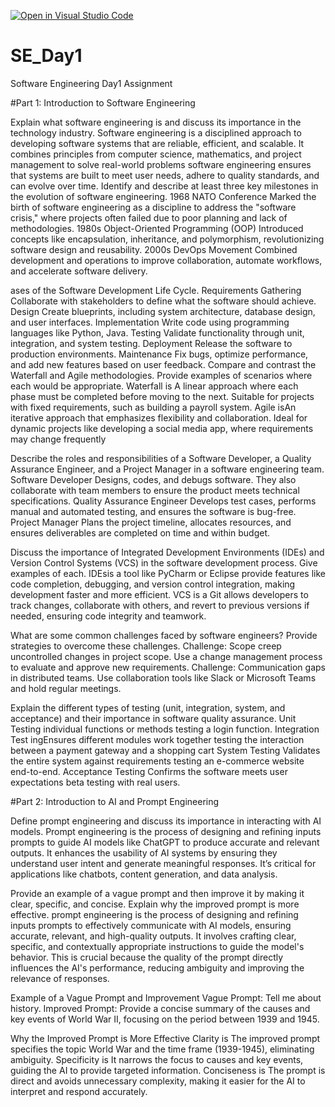 [![Open in Visual Studio Code](https://classroom.github.com/assets/open-in-vscode-2e0aaae1b6195c2367325f4f02e2d04e9abb55f0b24a779b69b11b9e10269abc.svg)](https://classroom.github.com/online_ide?assignment_repo_id=18378190&assignment_repo_type=AssignmentRepo)
# SE_Day1
Software Engineering Day1 Assignment

#Part 1: Introduction to Software Engineering

Explain what software engineering is and discuss its importance in the technology industry.
Software engineering is a disciplined approach to developing software systems that are reliable, efficient, and scalable. It combines principles from computer science, mathematics, and project management to solve real-world problems
software engineering ensures that systems are built to meet user needs, adhere to quality standards, and can evolve over time.
Identify and describe at least three key milestones in the evolution of software engineering.
1968 NATO Conference Marked the birth of software engineering as a discipline to address the "software crisis," where projects often failed due to poor planning and lack of methodologies.
1980s Object-Oriented Programming (OOP) Introduced concepts like encapsulation, inheritance, and polymorphism, revolutionizing software design and reusability.
2000s DevOps Movement Combined development and operations to improve collaboration, automate workflows, and accelerate software delivery.

ases of the Software Development Life Cycle.
Requirements Gathering Collaborate with stakeholders to define what the software should achieve.
Design Create blueprints, including system architecture, database design, and user interfaces.
Implementation Write code using programming languages like Python, Java.
Testing Validate functionality through unit, integration, and system testing.
Deployment  Release the software to production environments.
Maintenance Fix bugs, optimize performance, and add new features based on user feedback.
Compare and contrast the Waterfall and Agile methodologies. Provide examples of scenarios where each would be appropriate.
Waterfall is  A linear approach where each phase must be completed before moving to the next. Suitable for projects with fixed requirements, such as building a payroll system.
Agile  isAn iterative approach that emphasizes flexibility and collaboration. Ideal for dynamic projects like developing a social media app, where requirements may change frequently

Describe the roles and responsibilities of a Software Developer, a Quality Assurance Engineer, and a Project Manager in a software engineering team.
Software Developer Designs, codes, and debugs software. They also collaborate with team members to ensure the product meets technical specifications.
Quality Assurance Engineer Develops test cases, performs manual and automated testing, and ensures the software is bug-free.
Project Manager Plans the project timeline, allocates resources, and ensures deliverables are completed on time and within budget.

Discuss the importance of Integrated Development Environments (IDEs) and Version Control Systems (VCS) in the software development process. Give examples of each.
IDEsis a tool like PyCharm or Eclipse provide features like code completion, debugging, and version control integration, making development faster and more efficient.
VCS is a Git allows developers to track changes, collaborate with others, and revert to previous versions if needed, ensuring code integrity and teamwork.

What are some common challenges faced by software engineers? Provide strategies to overcome these challenges.
Challenge: Scope creep uncontrolled changes in project scope.
 Use a change management process to evaluate and approve new requirements.
Challenge: Communication gaps in distributed teams.
Use collaboration tools like Slack or Microsoft Teams and hold regular meetings.

Explain the different types of testing (unit, integration, system, and acceptance) and their importance in software quality assurance.
Unit Testing individual functions or methods  testing a login function.
Integration Test ingEnsures different modules work together  testing the interaction between a payment gateway and a shopping cart
System Testing Validates the entire system against requirements testing an e-commerce website end-to-end.
Acceptance Testing Confirms the software meets user expectations beta testing with real users.

#Part 2: Introduction to AI and Prompt Engineering

Define prompt engineering and discuss its importance in interacting with AI models.
Prompt engineering is the process of designing and refining inputs prompts to guide AI models like ChatGPT to produce accurate and relevant outputs.
It enhances the usability of AI systems by ensuring they understand user intent and generate meaningful responses. It’s critical for applications like chatbots, content generation, and data analysis.

Provide an example of a vague prompt and then improve it by making it clear, specific, and concise. Explain why the improved prompt is more effective.
prompt engineering is the process of designing and refining inputs prompts to effectively communicate with AI models, ensuring accurate, relevant, and high-quality outputs. It involves crafting clear, specific, and contextually appropriate instructions to guide the model's behavior. This is crucial because the quality of the prompt directly influences the AI's performance, reducing ambiguity and improving the relevance of responses.

Example of a Vague Prompt and Improvement
Vague Prompt:
Tell me about history.
Improved Prompt:
Provide a concise summary of the causes and key events of World War II, focusing on the period between 1939 and 1945.

Why the Improved Prompt is More Effective
Clarity is The improved prompt specifies the topic World War and the time frame (1939-1945), eliminating ambiguity.
Specificity is It narrows the focus to causes and key events, guiding the AI to provide targeted information.
Conciseness is The prompt is direct and avoids unnecessary complexity, making it easier for the AI to interpret and respond accurately.
